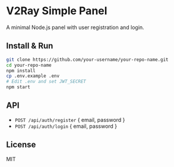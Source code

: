 # V2Ray Simple Panel

A minimal Node.js panel with user registration and login.

## Install & Run

```bash
git clone https://github.com/your-username/your-repo-name.git
cd your-repo-name
npm install
cp .env.example .env
# Edit .env and set JWT_SECRET
npm start
```

## API

- `POST /api/auth/register` { email, password }
- `POST /api/auth/login` { email, password }

## License

MIT
